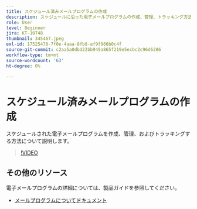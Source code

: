 ```yaml
---
title: スケジュール済みメールプログラムの作成
description: スケジュールに沿った電子メールプログラムの作成、管理、トラッキング方法について説明します。
role: User
level: Beginner
jira: KT-10748
thumbnail: 345467.jpeg
exl-id: 17525478-7f0e-4aaa-8fb8-af9f966b0c4f
source-git-commit: c2aa5a0dbd22bb949a865f219e5ecbc2c96d6286
workflow-type: tm+mt
source-wordcount: '63'
ht-degree: 0%

---
```


# スケジュール済みメールプログラムの作成

スケジュールされた電子メールプログラムを作成、管理、およびトラッキングする方法について説明します。

>[!VIDEO](https://video.tv.adobe.com/v/345467/?quality=12&learn=on)

## その他のリソース

電子メールプログラムの詳細については、製品ガイドを参照してください。

* [メールプログラムについてドキュメント](https://experienceleague.adobe.com/docs/marketo/using/product-docs/email-marketing/email-programs/creating-an-email-program/understanding-email-programs.html?lang=en)
